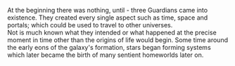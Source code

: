 At the beginning there was nothing, until - three Guardians came into existence. They created every single aspect such as time, space and portals; which could be used to travel to other universes.<br/>Not is much known what they intended or what happened at the precise moment in time other than the origins of life would begin. Some time around the early eons of the galaxy's formation, stars began forming systems which later became the birth of many sentient homeworlds later on. 
